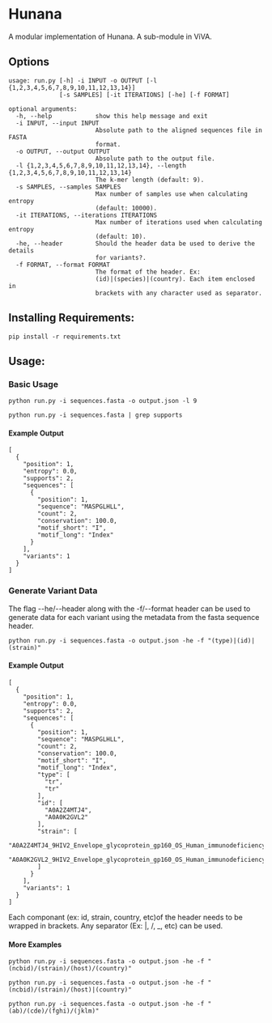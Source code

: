 # Hunana
A modular implementation of Hunana. A sub-module in ViVA.

## Options
```
usage: run.py [-h] -i INPUT -o OUTPUT [-l {1,2,3,4,5,6,7,8,9,10,11,12,13,14}]
              [-s SAMPLES] [-it ITERATIONS] [-he] [-f FORMAT]

optional arguments:
  -h, --help            show this help message and exit
  -i INPUT, --input INPUT
                        Absolute path to the aligned sequences file in FASTA
                        format.
  -o OUTPUT, --output OUTPUT
                        Absolute path to the output file.
  -l {1,2,3,4,5,6,7,8,9,10,11,12,13,14}, --length {1,2,3,4,5,6,7,8,9,10,11,12,13,14}
                        The k-mer length (default: 9).
  -s SAMPLES, --samples SAMPLES
                        Max number of samples use when calculating entropy
                        (default: 10000).
  -it ITERATIONS, --iterations ITERATIONS
                        Max number of iterations used when calculating entropy
                        (default: 10).
  -he, --header         Should the header data be used to derive the details
                        for variants?.
  -f FORMAT, --format FORMAT
                        The format of the header. Ex:
                        (id)|(species)|(country). Each item enclosed in
                        brackets with any character used as separator.
```
## Installing Requirements:
`pip install -r requirements.txt`

## Usage:

### Basic Usage
`python run.py -i sequences.fasta -o output.json -l 9`

`python run.py -i sequences.fasta | grep supports`

#### Example Output
```
[
  {
    "position": 1,
    "entropy": 0.0,
    "supports": 2,
    "sequences": [
      {
        "position": 1,
        "sequence": "MASPGLHLL",
        "count": 2,
        "conservation": 100.0,
        "motif_short": "I",
        "motif_long": "Index"
      }
    ],
    "variants": 1
  }
]
```

### Generate Variant Data
The flag --he/--header along with the -f/--format header can be used to generate data for each variant using the metadata from the fasta sequence header.

`python run.py -i sequences.fasta -o output.json -he -f "(type)|(id)|(strain)"`

#### Example Output
```
[
  {
    "position": 1,
    "entropy": 0.0,
    "supports": 2,
    "sequences": [
      {
        "position": 1,
        "sequence": "MASPGLHLL",
        "count": 2,
        "conservation": 100.0,
        "motif_short": "I",
        "motif_long": "Index",
        "type": [
          "tr",
          "tr"
        ],
        "id": [
          "A0A2Z4MTJ4",
          "A0A0K2GVL2"
        ],
        "strain": [
          "A0A2Z4MTJ4_9HIV2_Envelope_glycoprotein_gp160_OS_Human_immunodeficiency_virus_2_OX_11709_GN_env_PE_4_SV_1",
          "A0A0K2GVL2_9HIV2_Envelope_glycoprotein_gp160_OS_Human_immunodeficiency_virus_2_OX_11709_GN_env_PE_4_SV_1"
        ]
      }
    ],
    "variants": 1
  }
]
```
Each componant (ex: id, strain, country, etc)of the header needs to be wrapped in brackets. Any separator (Ex: |, /, _, etc) can be used.

#### More Examples
`python run.py -i sequences.fasta -o output.json -he -f "(ncbid)/(strain)/(host)/(country)"`

`python run.py -i sequences.fasta -o output.json -he -f "(ncbid)/(strain)/(host)|(country)"`

`python run.py -i sequences.fasta -o output.json -he -f "(ab)/(cde)/(fghi)/(jklm)"`
